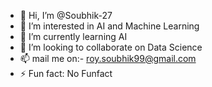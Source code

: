 - 👋 Hi, I’m @Soubhik-27
- 👀 I’m interested in AI and Machine Learning
- 🌱 I’m currently learning AI
- 💞️ I’m looking to collaborate on Data Science
- 📫 mail me on:- roy.soubhik99@gmail.com
- ⚡ Fun fact: No Funfact 

<!---
Soubhik-27/Soubhik-27 is a ✨ special ✨ repository because its `README.md` (this file) appears on your GitHub profile.
You can click the Preview link to take a look at your changes.
--->
